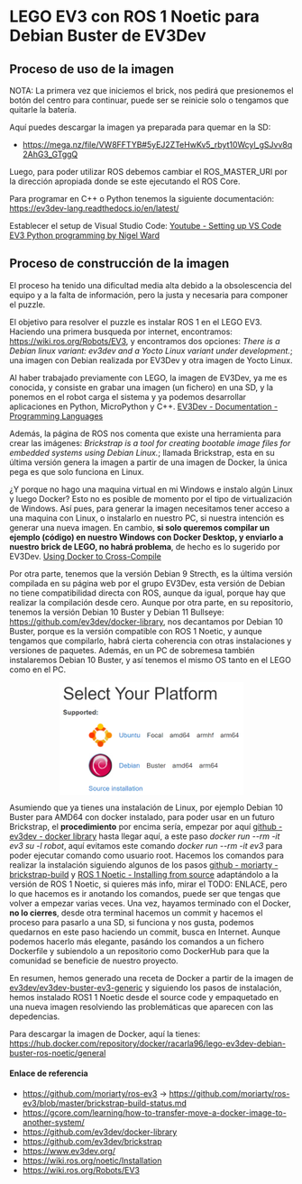 # LEGO EV3 con ROS 1 Noetic para Debian Buster de EV3Dev

## Proceso de uso de la imagen

NOTA: La primera vez que iniciemos el brick, nos pedirá que presionemos el botón del centro para continuar, puede ser se reinicie solo o tengamos que quitarle la batería.

Aquí puedes descargar la imagen ya preparada para quemar en la SD: 
- https://mega.nz/file/VW8FFTYB#5yEJ2ZTeHwKv5_rbyt10Wcyl_gSJvv8q2AhG3_GTggQ


Luego, para poder utilizar ROS debemos cambiar el ROS_MASTER_URI por la dirección apropiada donde se este ejecutando el ROS Core.

Para programar en C++ o Python tenemos la siguiente documentación: https://ev3dev-lang.readthedocs.io/en/latest/

Establecer el setup de Visual Studio Code:
[Youtube - Setting up VS Code EV3 Python programming by Nigel Ward](https://www.youtube.com/watch?v=TNXqizQTZhs)

## Proceso de construcción de la imagen

El proceso ha tenido una dificultad media alta debido a la obsolescencia del equipo y a la falta de información, pero la justa y necesaria para componer el puzzle. 

El objetivo para resolver el puzzle es instalar ROS 1 en el LEGO EV3. Haciendo una primera busqueda por internet, encontramos: https://wiki.ros.org/Robots/EV3, y encontramos dos opciones: *There is a Debian linux variant: ev3dev and a Yocto Linux variant under development.*; una imagen con Debian realizada por EV3Dev y otra imagen de Yocto Linux. 

Al haber trabajado previamente con LEGO, la imagen de EV3Dev, ya me es conocida, y consiste en grabar una imagen (un fichero) en una SD, y la ponemos en el robot carga el sistema y ya podemos desarrollar aplicaciones en Python, MicroPython y C++. [EV3Dev - Documentation - Programming Languages](https://www.ev3dev.org/docs/programming-languages/) 

Además, la página de ROS nos comenta que existe una herramienta para crear las imágenes: *Brickstrap is a tool for creating bootable image files for embedded systems using Debian Linux.*; llamada Brickstrap, esta en su última versión genera la imagen a partir de una imagen de Docker, la única pega es que solo funciona en Linux. 

¿Y porque no hago una maquina virtual en mi Windows e instalo algún Linux y luego Docker? Esto no es posible de momento por el tipo de virtualización de Windows. Así pues, para generar la imagen necesitamos tener acceso a una maquina con Linux, o instalarlo en nuestro PC, si nuestra intención es generar una nueva imagen. En cambio, **si solo queremos compilar un ejemplo (código) en nuestro Windows con Docker Desktop, y enviarlo a nuestro brick de LEGO, no habrá problema**, de hecho es lo sugerido por EV3Dev. [Using Docker to Cross-Compile](https://www.ev3dev.org/docs/tutorials/using-docker-to-cross-compile/)

Por otra parte, tenemos que la versión Debian 9 Strecth, es la última versión compilada en su página web por el grupo EV3Dev, esta versión de Debian no tiene compatibilidad directa con ROS, aunque da igual, porque hay que realizar la compilación desde cero. Aunque por otra parte, en su repositorio, tenemos la versión Debian 10 Buster y Debian 11 Bullseye: https://github.com/ev3dev/docker-library, nos decantamos por Debian 10 Buster, porque es la versión compatible con ROS 1 Noetic, y aunque tengamos que compilarlo, habrá cierta coherencia con otras instalaciones y versiones de paquetes. Además, en un PC de sobremesa también instalaremos Debian 10 Buster, y así tenemos el mismo OS tanto en el LEGO como en el PC.

<img src="img\ros_install_platform.png" style="width:auto; height:200px; display: block; margin-left: auto; margin-right: auto;">

Asumiendo que ya tienes una instalación de Linux, por ejemplo Debian 10 Buster para AMD64 con docker instalado, para poder usar en un futuro Brickstrap, el **procedimiento** por encima sería, empezar por aquí [github - ev3dev - docker library](https://github.com/ev3dev/docker-library) hasta llegar aquí, a este paso *docker run --rm -it ev3 su -l robot*, aquí evitamos este comando *docker run --rm -it ev3* para poder ejecutar comando como usuario root. Hacemos los comandos para realizar la instalación siguiendo algunos de los pasos [github - moriarty - brickstrap-build](https://github.com/moriarty/ros-ev3/blob/master/brickstrap-build-status.md) y [ROS 1 Noetic - Installing from source](https://wiki.ros.org/noetic/Installation/Source) adaptándolo a la versión de ROS 1 Noetic, si quieres más info, mirar el TODO: ENLACE, pero lo que hacemos es ir anotando los comandos, puede ser que tengas que volver a empezar varias veces. Una vez, hayamos terminado con el Docker, **no lo cierres**, desde otra terminal hacemos un commit y hacemos el proceso para pasarlo a una SD, si funciona y nos gusta, podemos quedarnos en este paso haciendo un commit, busca en Internet. Aunque podemos hacerlo más elegante, pasándo los comandos a un fichero Dockerfile y subiendolo a un repositorio como DockerHub para que la comunidad se beneficie de nuestro proyecto.

En resumen, hemos generado una receta de Docker a partir de la imagen de [ev3dev/ev3dev-buster-ev3-generic](https://github.com/ev3dev/docker-library) y siguiendo los pasos de instalación, hemos instalado ROS1 1 Noetic desde el source code y empaquetado en una nueva imagen resolviendo las problemáticas que aparecen con las depedencias. 

Para descargar la imagen de Docker, aquí la tienes:
https://hub.docker.com/repository/docker/racarla96/lego-ev3dev-debian-buster-ros-noetic/general

#### Enlace de referencia
- https://github.com/moriarty/ros-ev3 -> https://github.com/moriarty/ros-ev3/blob/master/brickstrap-build-status.md
- https://gcore.com/learning/how-to-transfer-move-a-docker-image-to-another-system/
- https://github.com/ev3dev/docker-library
- https://github.com/ev3dev/brickstrap
- https://www.ev3dev.org/
- https://wiki.ros.org/noetic/Installation
- https://wiki.ros.org/Robots/EV3